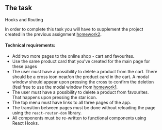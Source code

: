 ## The task

Hooks and Routing 

In order to complete this task you will have to supplement the project created in the previous assignment [homework2](../react-homework-2/readme.md).

#### Technical requirements:
- Add two more pages to the online shop - cart and favourites.
- Use the same product card that you've created for the main page for these pages
- The user must have a possibility to delete a product from the cart. There should be a cross icon near/on the product card in the cart. A modal window should appear upon pressing the cross to confirm the deletion (feel free to use the modal window from [homework1](../react-homework-1/readme.md).  
- The user must have a possibility to delete a product from favourites. That happens upon pressing the star icon.
- The top menu must have links to all three pages of the app.
- The transition between pages must be done without reloading the page using the `react-router-dom` library.
- All components must be re-written to functional components using React Hooks.

